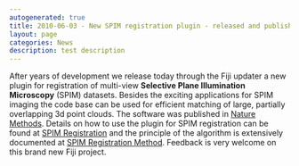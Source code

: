 ```yaml
---
autogenerated: true
title: 2010-06-03 - New SPIM registration plugin - released and published in Nature Methods
layout: page
categories: News
description: test description
---
```


After years of development we release today through the Fiji updater a new plugin for registration of multi-view <b>Selective Plane Illumination Microscopy</b> (SPIM) datasets. Besides the exciting applications for SPIM imaging the code base can be used for efficient matching of large, partially overlapping 3d point clouds. The software was published in [Nature Methods](http://www.nature.com/nmeth/journal/v7/n6/full/nmeth0610-418.html). Details on how to use the plugin for SPIM registration can be found at [SPIM Registration](/plugins/spim-registration) and the principle of the algorithm is extensively documented at [SPIM Registration Method](/plugins/spim-registration/method). Feedback is very welcome on this brand new Fiji project.


